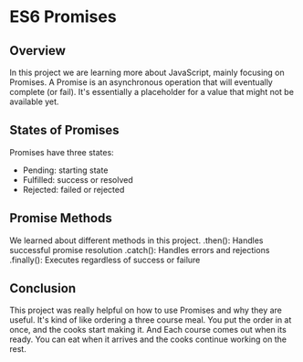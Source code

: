 # ES6 Promises
## Overview
In this project we are learning more about JavaScript, mainly focusing on Promises. A Promise is an asynchronous operation that will eventually complete (or fail). It's essentially a placeholder for a value that might not be available yet.
## States of Promises
Promises have three states:
* Pending: starting state
* Fulfilled: success or resolved
* Rejected: failed or rejected
## Promise Methods
We learned about different methods in this project.
.then(): Handles successful promise resolution
.catch(): Handles errors and rejections
.finally(): Executes regardless of success or failure
## Conclusion
This project was really helpful on how to use Promises and why they are useful. It's kind of like ordering a three course meal. You put the order in at once, and the cooks start making it. And Each course comes out when its ready. You can eat when it arrives and the cooks continue working on the rest.
